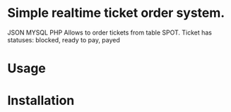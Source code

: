 # Simple realtime ticket order system.

JSON MYSQL PHP
Allows to order tickets from table SPOT.
Ticket has statuses: blocked, ready to pay, payed

# Usage

# Installation
